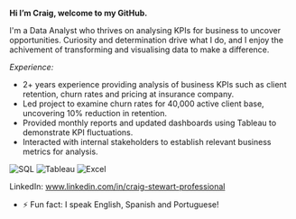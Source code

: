 **Hi I’m Craig, welcome to my GitHub.**

I'm a Data Analyst who thrives on analysing KPIs for business to uncover opportunities.
Curiosity and determination drive what I do, and I enjoy the achivement of transforming and visualising data to make a difference.

_Experience:_
- 2+ years experience providing analysis of business KPIs such as client retention, churn rates and pricing at insurance company. 
- Led project to examine churn rates for 40,000 active client base, uncovering 10% reduction in retention.
- Provided monthly reports and updated dashboards using Tableau to demonstrate KPI fluctuations.
- Interacted with internal stakeholders to establish relevant business metrics for analysis.


  

![SQL](https://img.shields.io/badge/MySQL-005C84?style=for-the-badge&logo=mysql&logoColor=white)
![Tableau](https://img.shields.io/badge/Tableau-E97627?style=for-the-badge&logo=Tableau&logoColor=white)
![Excel](https://img.shields.io/badge/Microsoft_Excel-217346?style=for-the-badge&logo=microsoft-excel&logoColor=white)




LinkedIn: www.linkedin.com/in/craig-stewart-professional 

- ⚡ Fun fact: I speak English, Spanish and Portuguese!

<!---
craigdatatech/craigdatatech is a ✨ special ✨ repository because its `README.md` (this file) appears on your GitHub profile.
You can click the Preview link to take a look at your changes.
--->

